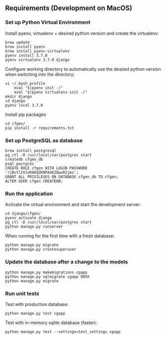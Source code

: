 ## Requirements (Development on MacOS)

### Set up Python Virtual Environment

Install pyenv, virtualenv + desired python version and create the virtualenv:

    brew update
    brew install pyenv
    brew install pyenv-virtualenv
    pyenv install 3.7.0
    pyenv virtualenv 3.7.0 django

Configure working directory to automatically use the desired python version when switching into the directory:

    vi ~/.bash_profile
        eval "$(pyenv init -)"
        eval "$(pyenv virtualenv-init -)"
    mkdir django
    cd django
    pyenv local 3.7.0

Install pip packages

    cd cfgen/
    pip install -r requirements.txt


### Set up PostgreSQL as database

    brew install postgresql
    pg_ctl -D /usr/local/var/postgres start
    createdb cfgen_db
    psql postgres
    CREATE ROLE cfgen WITH LOGIN PASSWORD 'rjBvtl2VinRA6QZKNPA46ZQwuR2jmz';
    GRANT ALL PRIVILEGES ON DATABASE cfgen_db TO cfgen;
    ALTER USER cfgen CREATEDB;


### Run the application

Activate the virtual environment and start the development server:

    cd django/cfgen/
    pyenv activate django
    pg_ctl -D /usr/local/var/postgres start
    python manage.py runserver

When running for the first time with a fresh database:

    python manage.py migrate
    python manage.py createsuperuser


### Update the database after a change to the models

    python manage.py makemigrations cgapp
    python manage.py sqlmigrate cgapp 00XX
    python manage.py migrate


### Run unit tests

Test with production database:

    python manage.py test cgapp

Test with in-memory sqlite database (faster):

    python manage.py test --settings=test_settings cgapp